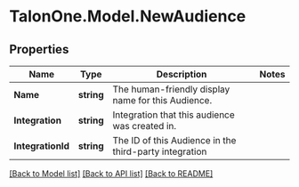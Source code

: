
# TalonOne.Model.NewAudience

## Properties

Name | Type | Description | Notes
------------ | ------------- | ------------- | -------------
**Name** | **string** | The human-friendly display name for this Audience. | 
**Integration** | **string** | Integration that this audience was created in. | 
**IntegrationId** | **string** | The ID of this Audience in the third-party integration | 

[[Back to Model list]](../README.md#documentation-for-models)
[[Back to API list]](../README.md#documentation-for-api-endpoints)
[[Back to README]](../README.md)

